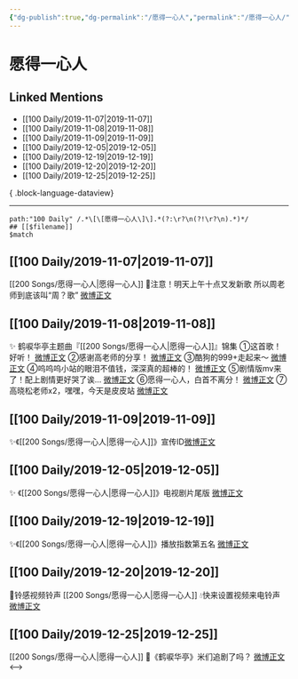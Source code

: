 ```yaml
---
{"dg-publish":true,"dg-permalink":"/愿得一心人","permalink":"/愿得一心人/","created":"2023-03-30T16:27:54.000+08:00","updated":"2023-08-24T18:06:19.556+08:00"}
---
```


# 愿得一心人

## Linked Mentions
- [[100 Daily/2019-11-07\|2019-11-07]]
- [[100 Daily/2019-11-08\|2019-11-08]]
- [[100 Daily/2019-11-09\|2019-11-09]]
- [[100 Daily/2019-12-05\|2019-12-05]]
- [[100 Daily/2019-12-19\|2019-12-19]]
- [[100 Daily/2019-12-20\|2019-12-20]]
- [[100 Daily/2019-12-25\|2019-12-25]]

{ .block-language-dataview}

---

```expander
path:"100 Daily" /.*\[\[愿得一心人\]\].*(?:\r?\n(?!\r?\n).*)*/
## [[$filename]]
$match
```
## [[100 Daily/2019-11-07\|2019-11-07]]
[[200 Songs/愿得一心人\|愿得一心人]]
🌿注意！明天上午十点又发新歌
所以周老师到底该叫“周？歌”
[微博正文](https://m.weibo.cn/6466290670/4436124405370257)
## [[100 Daily/2019-11-08\|2019-11-08]]
✨ 鹤唳华亭主题曲『[[200 Songs/愿得一心人\|愿得一心人]]』锦集
①这首歌！好听！
[微博正文](https://m.weibo.cn/6466290670/4436305385440752)
②感谢高老师的分享！
[微博正文](https://m.weibo.cn/6466290670/4436313028013722)
③酷狗的999+走起来～
[微博正文](https://m.weibo.cn/6466290670/4436337433903586)
④呜呜呜小站的眼泪不值钱，深深真的超棒的！
[微博正文](https://m.weibo.cn/6466290670/4436341276534151)
⑤剧情版mv来了！配上剧情更好哭了诶…
[微博正文](https://m.weibo.cn/6466290670/4436400823217523)
⑥愿得一心人，白首不离分！
[微博正文](https://m.weibo.cn/6466290670/4436408347051951)
⑦高晓松老师x2，嘿嘿，今天是皮皮站
[微博正文](https://m.weibo.cn/6466290670/4436419688628088)
## [[100 Daily/2019-11-09\|2019-11-09]]
✨《[[200 Songs/愿得一心人\|愿得一心人]]》宣传ID[微博正文](https://m.weibo.cn/6466290670/4436678674473555)
## [[100 Daily/2019-12-05\|2019-12-05]]
✨ 《[[200 Songs/愿得一心人\|愿得一心人]]》电视剧片尾版 [微博正文](https://m.weibo.cn/6466290670/4446234725239693)

## [[100 Daily/2019-12-19\|2019-12-19]]
✨《[[200 Songs/愿得一心人\|愿得一心人]]》播放指数第五名 [微博正文](https://m.weibo.cn/6466290670/4451159064229152)
## [[100 Daily/2019-12-20\|2019-12-20]]
🌠铃感视频铃声 [[200 Songs/愿得一心人\|愿得一心人]]
💧快来设置视频来电铃声  [微博正文](https://m.weibo.cn/6466290670/4451628956703083)
## [[100 Daily/2019-12-25\|2019-12-25]]
[[200 Songs/愿得一心人\|愿得一心人]]
🌿《鹤唳华亭》米们追剧了吗？
[微博正文](https://m.weibo.cn/6466290670/4453473963729098)
<-->